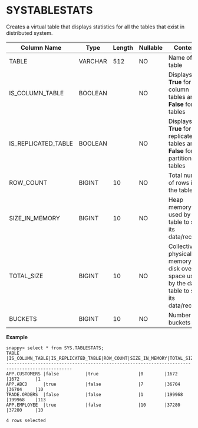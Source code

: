 # SYSTABLESTATS

Creates a virtual table that displays statistics for all the tables that exist in distributed system.

|Column Name|Type|Length|Nullable|Contents|
|---|---|---|---|----|
|TABLE |VARCHAR|512|NO|Name of the table|
|IS_COLUMN_TABLE|BOOLEAN||NO|Displays **True** for column tables and **False** for row tables|
|IS_REPLICATED_TABLE|BOOLEAN||NO|Displays **True** for replicated tables and **False** for partitioned tables|
|ROW_COUNT|BIGINT|10|NO|Total number of rows in the table|
|SIZE_IN_MEMORY|BIGINT|10|NO|Heap memory used by data table to store its data/records.|
|TOTAL_SIZE|BIGINT|10|NO|Collective physical memory and disk overflow space used by the data table to store its data/record|
|BUCKETS|BIGINT|10|NO|Number of buckets|

**Example** </br>
```no-highlight
snappy> select * from SYS.TABLESTATS;
TABLE         |IS_COLUMN_TABLE|IS_REPLICATED_TABLE|ROW_COUNT|SIZE_IN_MEMORY|TOTAL_SIZE|BUCKETS
----------------------------------------------------------------------------------------------- 
APP.CUSTOMERS |false          |true               |0        |1672          |1672      |1
APP.ABCD      |true           |false              |7        |36704         |36704     |10
TRADE.ORDERS  |false          |false              |1        |199968        |199968    |113
APP.EMPLOYEE  |true           |false              |10       |37280         |37280     |10

4 rows selected
```
